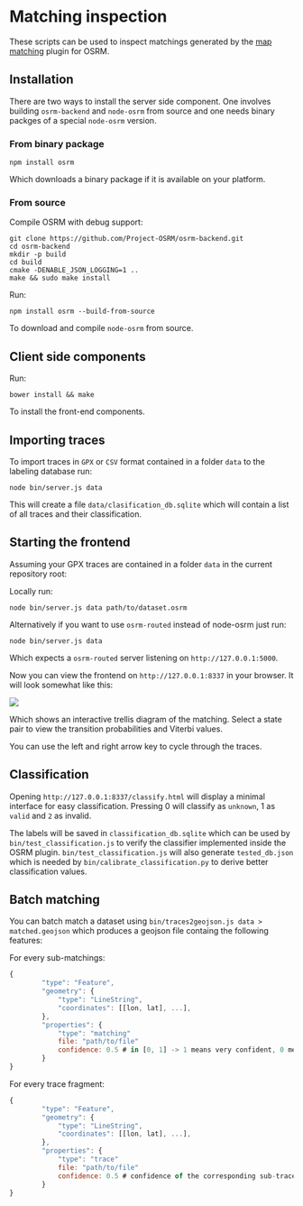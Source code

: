 # Matching inspection

These scripts can be used to inspect matchings generated by the [map matching](https://github.com/Project-OSRM/osrm-backend/tree/feature/matching) plugin for OSRM.

## Installation

There are two ways to install the server side component. One involves building `osrm-backend` and `node-osrm` from source and one needs binary packges of a special `node-osrm` version.

### From binary package

    npm install osrm

Which downloads a binary package if it is available on your platform.

### From source

Compile OSRM with debug support:

```
git clone https://github.com/Project-OSRM/osrm-backend.git
cd osrm-backend
mkdir -p build
cd build
cmake -DENABLE_JSON_LOGGING=1 .. 
make && sudo make install
```

Run:

    npm install osrm --build-from-source

To download and compile `node-osrm` from source.

## Client side components

Run:

    bower install && make

To install the front-end components.

## Importing traces

To import traces in ```GPX``` or ```CSV``` format contained in a folder ```data``` to the labeling database run:

    node bin/server.js data

This will create a file ```data/clasification_db.sqlite``` which will contain a list of all traces and their classification.

## Starting the frontend

Assuming your GPX traces are contained in a folder ```data``` in the current repository root:

Locally run:

    node bin/server.js data path/to/dataset.osrm

Alternatively if you want to use ```osrm-routed``` instead of node-osrm just run:

    node bin/server.js data

Which expects a ```osrm-routed``` server listening on ```http://127.0.0.1:5000```.

Now you can view the frontend on ```http://127.0.0.1:8337``` in your browser. It will look somewhat like this:

![](http://i.imgur.com/XvMjiVC.png)

Which shows an interactive trellis diagram of the matching. Select a state pair to view the transition probabilities
and Viterbi values.

You can use the left and right arrow key to cycle through the traces.

## Classification

Opening ```http://127.0.0.1:8337/classify.html``` will display a minimal interface for easy classification.
Pressing 0 will classify as ```unknown```, 1 as ```valid``` and ```2``` as invalid.

The labels will be saved in ```classification_db.sqlite``` which can be used by ```bin/test_classification.js``` to verify the classifier
implemented inside the OSRM plugin.
```bin/test_classification.js``` will also generate ```tested_db.json``` which is needed by ```bin/calibrate_classification.py``` to derive better classification values.

## Batch matching

You can batch match a dataset using ```bin/traces2geojson.js data > matched.geojson``` which produces a geojson file containg the following features:

For every sub-matchings:
```js
{
        "type": "Feature",
        "geometry": {
            "type": "LineString",
            "coordinates": [[lon, lat], ...],
        },
        "properties": {
            "type": "matching"
            file: "path/to/file"
            confidence: 0.5 # in [0, 1] -> 1 means very confident, 0 means no confidence
        }
}
```

For every trace fragment:
```js
{
        "type": "Feature",
        "geometry": {
            "type": "LineString",
            "coordinates": [[lon, lat], ...],
        },
        "properties": {
            "type": "trace"
            file: "path/to/file"
            confidence: 0.5 # confidence of the corresponding sub-trace
        }
}
```
